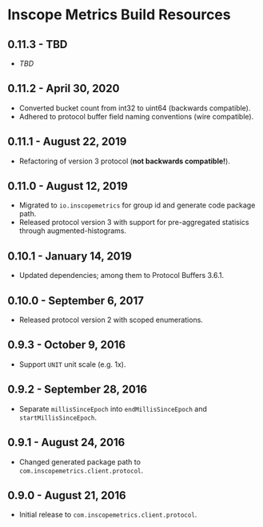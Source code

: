 Inscope Metrics Build Resources
===============================

0.11.3 - TBD
------------------------
* _TBD_

0.11.2 - April 30, 2020
------------------------
* Converted bucket count from int32 to uint64 (backwards compatible).
* Adhered to protocol buffer field naming conventions (wire compatible).

0.11.1 - August 22, 2019
------------------------
* Refactoring of version 3 protocol (**not backwards compatible!**).

0.11.0 - August 12, 2019
------------------------
* Migrated to `io.inscopemetrics` for group id and generate code package path.
* Released protocol version 3 with support for pre-aggregated statisics through augmented-histograms.

0.10.1 - January 14, 2019
------------------------
* Updated dependencies; among them to Protocol Buffers 3.6.1.

0.10.0 - September 6, 2017
------------------------
* Released protocol version 2 with scoped enumerations.

0.9.3 - October 9, 2016
------------------------
* Support `UNIT` unit scale (e.g. 1x).

0.9.2 - September 28, 2016
------------------------
* Separate `millisSinceEpoch` into `endMillisSinceEpoch` and `startMillisSinceEpoch`.

0.9.1 - August 24, 2016
------------------------
* Changed generated package path to `com.inscopemetrics.client.protocol`.

0.9.0 - August 21, 2016
------------------------
* Initial release to `com.inscopemetrics.client.protocol`.
